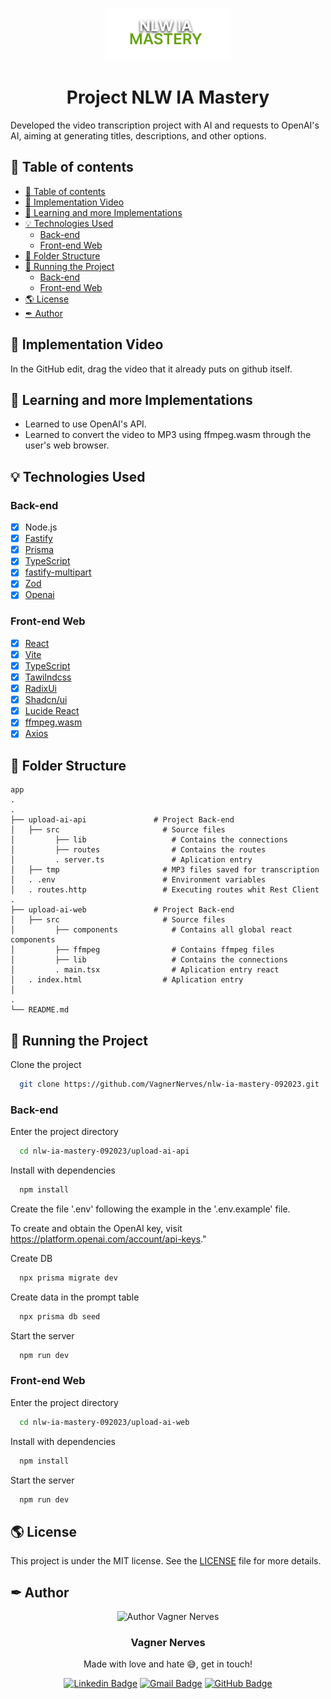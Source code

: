 <p align="center">
  <img width="200px" alt="Project NLW IA Mastery" title="Project NLW IA Mastery Logo" src="./.gihub/logo.svg" />
  
  <h1 align="center">Project NLW IA Mastery</h1>

  <!-- <p align="center">
    🔗 <a href="https://URLThisProject.com">https://URLThisProject.com</a> 🔗
  </p>   -->

Developed the video transcription project with AI and requests to OpenAI's AI, aiming at generating titles, descriptions, and other options.

</p>

## 🧭 Table of contents

- [🧭 Table of contents](#-table-of-contents)
- [🎥 Implementation Video](#-implementation-video)
- [👏 Learning and more Implementations](#-learning-and-more-implementations)
- [💡 Technologies Used](#-technologies-used)
  - [Back-end](#back-end)
  - [Front-end Web](#front-end-web)
- [📂 Folder Structure](#-folder-structure)
- [🚀 Running the Project](#-running-the-project)
  - [Back-end](#back-end-1)
  - [Front-end Web](#front-end-web-1)
- [🌎 License](#-license)
- [✒ Author](#-author)

## 🎥 Implementation Video

In the GitHub edit, drag the video that it already puts on github itself.

<!-- ## 🎨 Layout

Layout developed by [Name](https://www.instagram.com/urlName/)

[![Layout in Figma](https://github.com/VagnerNerves/default-readme/blob/main/assets/layout-in-figma.svg)](https://www.figma.com/files) -->

## 👏 Learning and more Implementations

- Learned to use OpenAI's API.
- Learned to convert the video to MP3 using ffmpeg.wasm through the user's web browser.

## 💡 Technologies Used

### Back-end

- [x] Node.js
- [x] [Fastify](https://fastify.dev/)
- [x] [Prisma](https://www.prisma.io/client)
- [x] [TypeScript](https://www.typescriptlang.org/)
- [x] [fastify-multipart](https://github.com/fastify/fastify-multipart)
- [x] [Zod](https://zod.dev/)
- [x] [Openai](https://platform.openai.com/docs/api-reference)

### Front-end Web

- [x] [React](https://reactjs.org/)
- [x] [Vite](https://vitejs.dev/)
- [x] [TypeScript](https://www.typescriptlang.org/)
- [x] [Tawilndcss](https://tailwindcss.com/)
- [x] [RadixUi](https://www.radix-ui.com/primitives/docs/overview/introduction)
- [x] [Shadcn/ui](https://ui.shadcn.com/docs)
- [x] [Lucide React](https://lucide.dev/guide/packages/lucide-react)
- [x] [ffmpeg.wasm](https://ffmpegwasm.netlify.app/)
- [x] [Axios](https://axios-http.com/ptbr/)

## 📂 Folder Structure

```plainText
app
.
.
├── upload-ai-api               # Project Back-end
│   ├── src                       # Source files
│         ├── lib                   # Contains the connections
│         ├── routes                # Contains the routes
│         . server.ts               # Aplication entry
│   ├── tmp                       # MP3 files saved for transcription
│   . .env                        # Environment variables
│   . routes.http                 # Executing routes whit Rest Client
.
├── upload-ai-web               # Project Back-end
│   ├── src                       # Source files
│         ├── components            # Contains all global react components
│         ├── ffmpeg                # Contains ffmpeg files
│         ├── lib                   # Contains the connections
│         . main.tsx                # Aplication entry react
│   . index.html                  # Aplication entry
│
.
└── README.md
```

## 🚀 Running the Project

Clone the project

```bash
  git clone https://github.com/VagnerNerves/nlw-ia-mastery-092023.git
```

### Back-end

Enter the project directory

```bash
  cd nlw-ia-mastery-092023/upload-ai-api
```

Install with dependencies

```bash
  npm install
```

Create the file '.env' following the example in the '.env.example' file.

To create and obtain the OpenAI key, visit https://platform.openai.com/account/api-keys."

Create DB

```bash
  npx prisma migrate dev
```

Create data in the prompt table

```bash
  npx prisma db seed
```

Start the server

```bash
  npm run dev
```

### Front-end Web

Enter the project directory

```bash
  cd nlw-ia-mastery-092023/upload-ai-web
```

Install with dependencies

```bash
  npm install
```

Start the server

```bash
  npm run dev
```

<!-- ### Mobile

Clone the project

```bash
  git clone https://link-para-o-projeto
```

Enter the project directory

```bash
  cd my-project
```

Install with dependencies

```bash
  npm install
```

Start the server

```bash
  npx expo start
```

- IOS:

```bash
  npx pod-install && npx react-native run-ios
```

- Android:

```bash
  npx react-native run-android
``` -->

<!-- ## 📝 Routes

[![Run in Postman](https://github.com/VagnerNerves/default-readme/blob/main/assets/run-in-postman.svg)](https://app.getpostman.com/run-collection/link)
[![Run in Insomnia](https://github.com/VagnerNerves/default-readme/blob/main/assets/run-in-insomnia.svg)](https://insomnia.rest/run/?label=NAMEPROJECT&uri=LINK) -->

## 🌎 License

This project is under the MIT license. See the [LICENSE](https://github.com/VagnerNerves/nlw-ia-mastery-092023/blob/main/LICENSE) file for more details.

## ✒ Author

<p align="center">
  <img width="200px" alt="Author Vagner Nerves" title="Author Vagner Nerves" src="https://github.com/VagnerNerves/default-readme/blob/main/assets/VagnerNerves.svg" />

  <h3 align="center">Vagner Nerves</h3>
  
  <p align="center">  
    Made with love and hate 😅, get in touch!
  </p>
</p>  
  
<div align="center">

[![Linkedin Badge](https://img.shields.io/badge/-LinkedIn-1f6feb?style=flat-square&logo=Linkedin&logoColor=white&link=https://www.linkedin.com/in/vagnernervessantos/)](https://www.linkedin.com/in/vagnernervessantos/)
[![Gmail Badge](https://img.shields.io/badge/-vagnernervessantos@gmail.com-1f6feb?style=flat-square&logo=Gmail&logoColor=white&link=mailto:vagnernervessantos@gmail.com)](mailto:vagnernervessantos@gmail.com)
[![GitHub Badge](https://img.shields.io/badge/-GitHub-1f6feb?style=flat-square&logo=GitHub&logoColor=white&link=https://github.com/VagnerNerves)](https://github.com/VagnerNerves)

</div>
